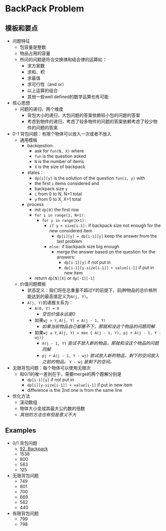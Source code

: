 # BackPack Problem

## 模板和要点
- 问题特征
    - 包容量是整数
    - 物品占用的容量
    - 所问的问题是符合交换律和结合律的运算如：
        - 求方案数
        - 求和、积
        - 求最值
        - 求可行性（and or）
        - 以上运算的组合
        - 其他一些well defined的数学运算也有可能
- 核心思想
    - 问题的递归，两个维度
        - 背包大小的递归，大包问题的答案依赖较小包的问题的答案
        - 考虑到物件的递归，考虑了较多物件的问题的答案依赖考虑了较少物件的问题的答案
- 0-1 背包问题：有限个物体可以放入一次或者不放入
    - 通用模板
        - backqestion:
            - ask for ```fun(N, X)``` where
            - ```fun``` is the question asked
            - ```N``` is the number of items
            - ```X``` is the size of backpack
        - states：
            - ```dp[i][y]``` is the solution of the question ```fun(i, y)``` with
            - the first ```i``` items considered and
            - backpack size ```y```
            - ```i``` from 0 to N, N+1 total
            - ```y``` from 0 to X, X+1 total
        - process
            - init ```dp[0]``` the first row
            - ```for i in range(1, N+1):```
                - ```for y in range(X+1):```
                    - ```if y < size[i-1]:``` if backpack size not enough for the new considered item
                        - ```dp[i][y] = dp[i-1][y]``` keep the answer from the last problem
                    - ```else:``` if backpack size big enough
                        - merge the answer based on the question for the answers:
                            - ```dp[i-1][y]``` if not put in
                            - ```dp[i-1][y-size[i-1]] + value[i-1]``` if put in new item
            - return ```dp[N][X]``` or ```dp[-1][-1]```
    - 价值问题模板
        - 状态定义：我们将在总重量不超过Y的前提下，前j种物品的总价格所能达到的最高值定义为```A(j, Y)```。
        - ```A(j, Y)```的递推关系为：
            - ```A(0, Y) = 0```
                - *空包价值永远是0*
            - 如果```wj > Y```, ```A(j, Y) = A(j - 1, Y)```
                - *如果当前物品自己都塞不下，那就和没这个物品的问题同解*
            - 如果```wj ≤ Y```, ```A(j, Y) = max { A(j - 1, Y), pj + A(j - 1, Y - wj)}```
                - ```A(j - 1, Y)``` *尝试不放入新的物品，那就和没这个物品的问题同解*
                - ```pj + A(j - 1, Y - wj)``` *尝试放入新的物品，剩下的空间放入之前的物品。* ```Y - wj``` *是剩下的空间。*
- 无限背包问题：每个物体可以使用无限次
    - 和0/1的唯一差别在于，需要merge的两个题解分别是
        - ```dp[i-1][y]``` if not put in
        - ```dp[i][y-size[i-1]] + value[i-1]``` if put in new item
        - difference is the 2nd one is from the same line
- 优化方法
    - 滚动数组
    - 物体大小变成其最大公约数的倍数
    - *其他的方法也有但是意义不大*
## Examples
- 0/1 背包问题
    - [92. Backpack](lint92.md)
    - 1538
    - 800
    - 563
    - 125
- 无限背包问题
    - 749
    - 801
    - 700
    - 669
    - 562
    - 440
- 有限背包问题
    - 799
    - 798